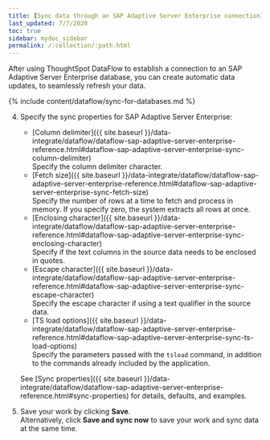 ```yaml
---
title: [Sync data through an SAP Adaptive Server Enterprise connection]
last_updated: 7/7/2020
toc: true
sidebar: mydoc_sidebar
permalink: /:collection/:path.html
---
```

After using ThoughtSpot DataFlow to establish a connection to an SAP Adaptive Server Enterprise database, you can create automatic data updates, to seamlessly refresh your data.

{% include content/dataflow/sync-for-databases.md %}

4. Specify the sync properties for SAP Adaptive Server Enterprise:

   * [Column delimiter]({{ site.baseurl }}/data-integrate/dataflow/dataflow-sap-adaptive-server-enterprise-reference.html#dataflow-sap-adaptive-server-enterprise-sync-column-delimiter)<br/>Specify the column delimiter character.
   * [Fetch size]({{ site.baseurl }}/data-integrate/dataflow/dataflow-sap-adaptive-server-enterprise-reference.html#dataflow-sap-adaptive-server-enterprise-sync-fetch-size)<br/>Specify the number of rows at a time to fetch and process in memory. If you specify zero, the system extracts all rows at once.
   * [Enclosing character]({{ site.baseurl }}/data-integrate/dataflow/dataflow-sap-adaptive-server-enterprise-reference.html#dataflow-sap-adaptive-server-enterprise-sync-enclosing-character)<br/>Specify if the text columns in the source data needs to be enclosed in quotes.
   * [Escape character]({{ site.baseurl }}/data-integrate/dataflow/dataflow-sap-adaptive-server-enterprise-reference.html#dataflow-sap-adaptive-server-enterprise-sync-escape-character)<br/>Specify the escape character if using a text qualifier in the source data.
   * [TS load options]({{ site.baseurl }}/data-integrate/dataflow/dataflow-sap-adaptive-server-enterprise-reference.html#dataflow-sap-adaptive-server-enterprise-sync-ts-load-options)<br/>Specify the parameters passed with the <code>tsload</code> command, in addition to the commands already included by the application.

   See [Sync properties]({{ site.baseurl }}/data-integrate/dataflow/dataflow-sap-adaptive-server-enterprise-reference.html#sync-properties) for details, defaults, and examples.

5. Save your work by clicking **Save**.<br/>Alternatively, click **Save and sync now** to save your work and sync data at the same time.
